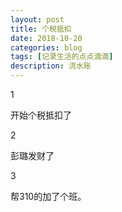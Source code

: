 ```yaml
---
layout: post
title: 个税抵扣
date: 2018-10-20
categories: blog
tags: [记录生活的点点滴滴]
description: 流水账
---
```


1 

开始个税抵扣了

2

彭璐发财了

3

帮310的加了个班。


